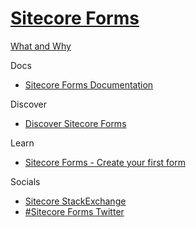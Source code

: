 # [Sitecore Forms]()

[What and Why]()

Docs

 - [Sitecore Forms Documentation](https://doc.sitecore.com/en/users/101/sitecore-experience-platform/sitecore-forms.html)

Discover

 - [Discover Sitecore Forms]()

Learn

 - [Sitecore Forms - Create your first form](https://www.sitecore.com/knowledge-center/blog/359/sitecore-forms-create-your-first-form-4570)
 
Socials

 - [Sitecore StackExchange](https://sitecore.stackexchange.com/questions/tagged/sitecore-forms)
 - [#Sitecore Forms Twitter](https://twitter.com/search?q=sitecoreforms&src=typed_query&f=live)
